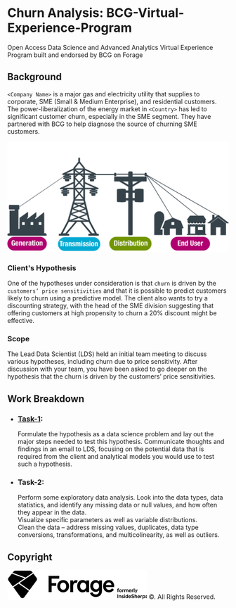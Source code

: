 # Churn Analysis: BCG-Virtual-Experience-Program
Open Access Data Science and Advanced Analytics Virtual Experience Program built and endorsed by BCG on Forage
<br>

## Background
`<Company Name>` is a major gas and electricity utility that supplies to corporate, SME (Small & Medium Enterprise), and residential customers. The power-liberalization of the energy market in `<Country>` has led to significant customer churn, especially in the SME segment. They have partnered with BCG to help diagnose the source of churning SME customers.
<br>

![Power_generation](Images/power_gen.jpg)

### Client's Hypothesis
One of the hypotheses under consideration is that `churn` is driven by the `customers’ price sensitivities` and that it is possible to predict customers likely to churn using a predictive model. The client also wants to try a discounting strategy, with the head of the SME division suggesting that offering customers at high propensity to churn a 20% discount might be effective.

### Scope
The Lead Data Scientist (LDS) held an initial team meeting to discuss various hypotheses, including churn due to price sensitivity. 
After discussion with your team, you have been asked to go deeper on the hypothesis that the churn is driven by the customers’ price sensitivities. 

## Work Breakdown

* ### [Task-1](Task-1/Task-1-Email_to_LDS.docx):
  Formulate the hypothesis as a data science problem and lay out the major steps needed to test this hypothesis. 
  Communicate thoughts and findings in an email to LDS, focusing on the potential data that is required from the client and analytical models you would use to test such a hypothesis.

* ### Task-2:
  Perform some exploratory data analysis. Look into the data types, data statistics, and identify any missing data or null values, and how often they appear in the data.<br>
  Visualize specific parameters as well as variable distributions.<br>
  Clean the data – address missing values, duplicates, data type conversions, transformations, and multicolinearity, as well as outliers.
  


## Copyright
![Forage](Images/Forage_Logo_Icon.png) ©. All Rights Reserved.
